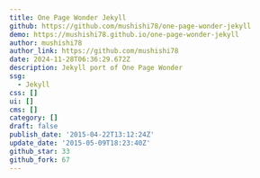 ```yaml
---
title: One Page Wonder Jekyll
github: https://github.com/mushishi78/one-page-wonder-jekyll
demo: https://mushishi78.github.io/one-page-wonder-jekyll
author: mushishi78
author_link: https://github.com/mushishi78
date: 2024-11-28T06:36:29.672Z
description: Jekyll port of One Page Wonder
ssg:
  - Jekyll
css: []
ui: []
cms: []
category: []
draft: false
publish_date: '2015-04-22T13:12:24Z'
update_date: '2015-05-09T18:23:40Z'
github_star: 33
github_fork: 67
---
```

